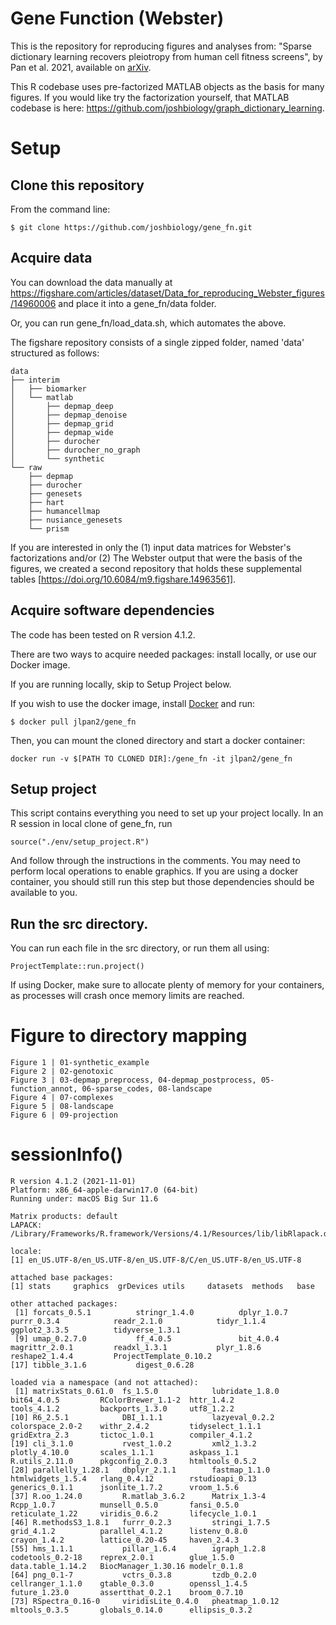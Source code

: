# Gene Function (Webster)
This is the repository for reproducing figures and analyses from:
"Sparse dictionary learning recovers pleiotropy from human cell fitness screens", by Pan et al. 2021, available on [arXiv](https://arxiv.org/abs/2111.06247).

This R codebase uses pre-factorized MATLAB objects as the basis for many figures. If you would like try the factorization yourself, that MATLAB codebase is here: https://github.com/joshbiology/graph_dictionary_learning.

# Setup

## Clone this repository

From the command line:

```
$ git clone https://github.com/joshbiology/gene_fn.git
```


## Acquire data

You can download the data manually at
https://figshare.com/articles/dataset/Data_for_reproducing_Webster_figures/14960006
and place it into a gene_fn/data folder.

Or, you can run gene_fn/load_data.sh, which automates the above.


The figshare repository consists of a single zipped folder, named 'data' structured as follows:

```
data
├── interim
│   ├── biomarker
│   └── matlab
│   	├── depmap_deep
│   	├── depmap_denoise
│   	├── depmap_grid
│   	├── depmap_wide
│   	├── durocher
│   	├── durocher_no_graph
│   	└── synthetic
└── raw
    ├── depmap
    ├── durocher
    ├── genesets
    ├── hart
    ├── humancellmap
    ├── nusiance_genesets
    └── prism
```

If you are interested in only the (1) input data matrices for Webster's factorizations and/or (2) The Webster output that were the basis of the figures, we created a second repository that holds these supplemental tables [https://doi.org/10.6084/m9.figshare.14963561].


## Acquire software dependencies

The code has been tested on R version 4.1.2. 

There are two ways to acquire needed packages: install locally, or use our Docker image.

If you are running locally, skip to Setup Project below.

If you wish to use the docker image, install [Docker](https://www.docker.com) and run:

```
$ docker pull jlpan2/gene_fn
```

Then, you can mount the cloned directory and start a docker container:

```
docker run -v $[PATH TO CLONED DIR]:/gene_fn -it jlpan2/gene_fn

```

## Setup project

This script contains everything you need to set up your project locally. In an R session
in local clone of gene_fn, run 

```
source("./env/setup_project.R")
```
And follow through the instructions in the comments. You may need to perform
local operations to enable graphics. If you are using a docker container, you should
still run this step but those dependencies should be available to you.

## Run the src directory.
You can run each file in the src directory, or run them all using:

```
ProjectTemplate::run.project()
```

If using Docker, make sure to allocate plenty of memory for your containers, as 
processes will crash once memory limits are reached.

# Figure to directory mapping
```
Figure 1 | 01-synthetic_example
Figure 2 | 02-genotoxic
Figure 3 | 03-depmap_preprocess, 04-depmap_postprocess, 05-function_annot, 06-sparse_codes, 08-landscape
Figure 4 | 07-complexes
Figure 5 | 08-landscape
Figure 6 | 09-projection
```


# sessionInfo()

```
R version 4.1.2 (2021-11-01)
Platform: x86_64-apple-darwin17.0 (64-bit)
Running under: macOS Big Sur 11.6

Matrix products: default
LAPACK: /Library/Frameworks/R.framework/Versions/4.1/Resources/lib/libRlapack.dylib

locale:
[1] en_US.UTF-8/en_US.UTF-8/en_US.UTF-8/C/en_US.UTF-8/en_US.UTF-8

attached base packages:
[1] stats     graphics  grDevices utils     datasets  methods   base     

other attached packages:
 [1] forcats_0.5.1          stringr_1.4.0          dplyr_1.0.7            purrr_0.3.4            readr_2.1.0            tidyr_1.1.4            ggplot2_3.3.5          tidyverse_1.3.1       
 [9] umap_0.2.7.0           ff_4.0.5               bit_4.0.4              magrittr_2.0.1         readxl_1.3.1           plyr_1.8.6             reshape2_1.4.4         ProjectTemplate_0.10.2
[17] tibble_3.1.6           digest_0.6.28         

loaded via a namespace (and not attached):
 [1] matrixStats_0.61.0  fs_1.5.0            lubridate_1.8.0     bit64_4.0.5         RColorBrewer_1.1-2  httr_1.4.2          tools_4.1.2         backports_1.3.0     utf8_1.2.2         
[10] R6_2.5.1            DBI_1.1.1           lazyeval_0.2.2      colorspace_2.0-2    withr_2.4.2         tidyselect_1.1.1    gridExtra_2.3       tictoc_1.0.1        compiler_4.1.2     
[19] cli_3.1.0           rvest_1.0.2         xml2_1.3.2          plotly_4.10.0       scales_1.1.1        askpass_1.1         R.utils_2.11.0      pkgconfig_2.0.3     htmltools_0.5.2    
[28] parallelly_1.28.1   dbplyr_2.1.1        fastmap_1.1.0       htmlwidgets_1.5.4   rlang_0.4.12        rstudioapi_0.13     generics_0.1.1      jsonlite_1.7.2      vroom_1.5.6        
[37] R.oo_1.24.0         R.matlab_3.6.2      Matrix_1.3-4        Rcpp_1.0.7          munsell_0.5.0       fansi_0.5.0         reticulate_1.22     viridis_0.6.2       lifecycle_1.0.1    
[46] R.methodsS3_1.8.1   furrr_0.2.3         stringi_1.7.5       grid_4.1.2          parallel_4.1.2      listenv_0.8.0       crayon_1.4.2        lattice_0.20-45     haven_2.4.3        
[55] hms_1.1.1           pillar_1.6.4        igraph_1.2.8        codetools_0.2-18    reprex_2.0.1        glue_1.5.0          data.table_1.14.2   BiocManager_1.30.16 modelr_0.1.8       
[64] png_0.1-7           vctrs_0.3.8         tzdb_0.2.0          cellranger_1.1.0    gtable_0.3.0        openssl_1.4.5       future_1.23.0       assertthat_0.2.1    broom_0.7.10       
[73] RSpectra_0.16-0     viridisLite_0.4.0   pheatmap_1.0.12     mltools_0.3.5       globals_0.14.0      ellipsis_0.3.2     

```

